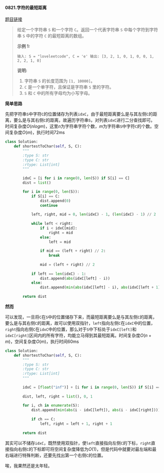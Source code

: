 #### 0821.字符的最短距离

[题目链接](https://leetcode-cn.com/problems/shortest-distance-to-a-character/)

> 给定一个字符串 `S` 和一个字符 `C`。返回一个代表字符串 `S` 中每个字符到字符串 `S` 中的字符 `C` 的最短距离的数组。
>
> **示例 1:**
>
> `
> 输入: S = "loveleetcode", C = 'e'
> 输出: [3, 2, 1, 0, 1, 0, 0, 1, 2, 2, 1, 0]
> `
>
> **说明:**
>
> 1. 字符串 `S` 的长度范围为 `[1, 10000]`。
> 2. `C` 是一个单字符，且保证是字符串 `S` 里的字符。
> 3. `S` 和 `C` 中的所有字母均为小写字母。

**简单思路**

先把字符串`S`中字符`C`的位置储存为列表`idxC`，由于最短距离要么是与其左侧`C`的距离，要么是与其右侧`C`的距离，故遍历字符串`S`，对列表`idxC`进行二分查找即可。时间复杂度$O(nlogm)$，这里$n$为字符串字符个数，$m$为字符串`S`中字符`C`的个数。空间复杂度$O(m)$，执行时间72ms

```python
class Solution:
    def shortestToChar(self, S, C):
        """
        :type S: str
        :type C: str
        :rtype: List[int]
        """
        
        idxC = [i for i in range(0, len(S)) if S[i] == C]
        dist = list()

        for i in range(0, len(S)):
            if S[i] == C:
                dist.append(0)
                continue
            
            left, right, mid = 0, len(idxC) - 1, (len(idxC) - 1) // 2
            
            while left < right:
                if i < idxC[mid]:
                    right = mid
                else:
                    left = mid
                
                if mid == (left + right) // 2:
                    break
                    
                mid = (left + right) // 2
            
            if left == len(idxC) - 1:
                dist.append(abs(idxC[left] - i))
            else:
                dist.append(min(abs(idxC[left] - i), abs(idxC[left + 1] - i)))
                        
        return dist
```

**然而**

可以发现，一旦将`C`在`S`中的位置储存下来，而最短距离要么是与其左侧`C`的距离，要么是与其右侧`C`的距离，故可以使用双指针，`left`指向左侧`C`在`idxC`中的位置，`right`指向右侧`C`在`idxC`中的位置，那么对于`S`中下标处于`idxC[left]`和`idxC[right]`区间内的所有字符，均能立马得到其最短距离。时间复杂度$O(n+m)$，空间复杂度$O(m)$，执行时间60ms

```python
class Solution:
    def shortestToChar(self, S, C):
        """
        :type S: str
        :type C: str
        :rtype: List[int]
        """
        
        idxC = [float("inf")] + [i for i in range(0, len(S)) if S[i] == C] + [float("inf")]
        
        dist, left, right = list(), 0, 1
        
        for i, ch in enumerate(S):
            dist.append(min(abs(i - idxC[left]), abs(i - idxC[right])))
            
            if ch == C:
                left, right = left + 1, right + 1
                     
        return dist
```

其实可以不储存`idxC`，既然使用双指针，使`left`直接指向左侧`C`的下标，`right`直接指向右侧`C`的下标即可将空间复杂度降低为$O(1)$，但是代码中就要对最左端和最右端进行特殊判断，还要先找出第一个右侧`C`的位置。

唉，我果然还是太年轻。